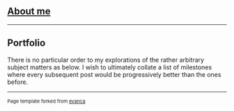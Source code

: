 ## [About me](about_me.md)

---

## Portfolio

There is no particular order to my explorations of the rather arbitrary subject matters as below. I wish to ultimately collate a list of milestones where every subsequent post would be progressively better than the ones before.

---
<p style="font-size:11px">Page template forked from <a href="https://github.com/evanca/quick-portfolio">evanca</a></p>
<!-- Remove above link if you don't want to attibute -->
